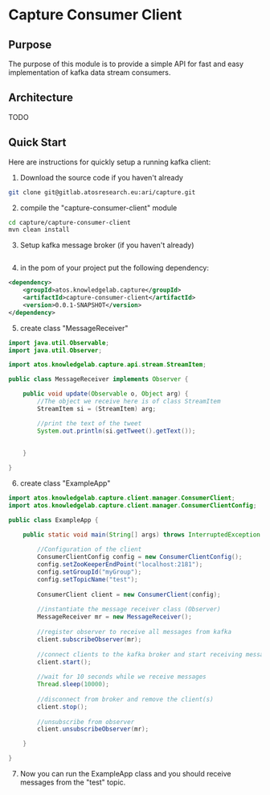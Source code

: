 Capture Consumer Client
=======================

Purpose
-------

The purpose of this module is to provide a simple API
for fast and easy implementation of kafka data stream consumers.


Architecture
------------

TODO


Quick Start
-----------

Here are instructions for quickly setup a running kafka client:

1) Download the source code if you haven't already

```bash
git clone git@gitlab.atosresearch.eu:ari/capture.git
```

2) compile the "capture-consumer-client" module

```bash
cd capture/capture-consumer-client
mvn clean install
```

3) Setup kafka message broker (if you haven't already)
```

```


4) in the pom of your project put the following dependency:
```xml
<dependency>
	<groupId>atos.knowledgelab.capture</groupId>
	<artifactId>capture-consumer-client</artifactId>
	<version>0.0.1-SNAPSHOT</version>
</dependency>
```

5) create class "MessageReceiver" 

```java
import java.util.Observable;
import java.util.Observer;

import atos.knowledgelab.capture.api.stream.StreamItem;

public class MessageReceiver implements Observer {

	public void update(Observable o, Object arg) {
		//The object we receive here is of class StreamItem 
		StreamItem si = (StreamItem) arg;

		//print the text of the tweet
		System.out.println(si.getTweet().getText());
		
		
	}

}
```

6) create class "ExampleApp"

```java
import atos.knowledgelab.capture.client.manager.ConsumerClient;
import atos.knowledgelab.capture.client.manager.ConsumerClientConfig;

public class ExampleApp {

	public static void main(String[] args) throws InterruptedException {
		
		//Configuration of the client
		ConsumerClientConfig config = new ConsumerClientConfig();
		config.setZooKeeperEndPoint("localhost:2181");
		config.setGroupId("myGroup");
		config.setTopicName("test");
		
		ConsumerClient client = new ConsumerClient(config);
		
		//instantiate the message receiver class (Observer)
		MessageReceiver mr = new MessageReceiver();
		
		//register observer to receive all messages from kafka
		client.subscribeObserver(mr);
		
		//connect clients to the kafka broker and start receiving messages
		client.start();
		
		//wait for 10 seconds while we receive messages
		Thread.sleep(10000);
		
		//disconnect from broker and remove the client(s)
		client.stop();
		
		//unsubscribe from observer
		client.unsubscribeObserver(mr);

	}

}

```

7) Now you can run the ExampleApp class and you should receive messages from the "test" topic. 





